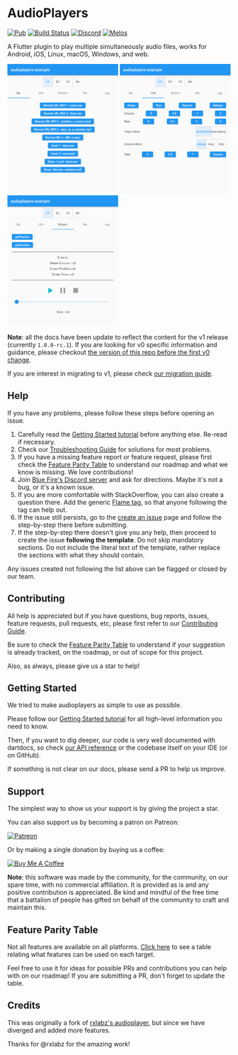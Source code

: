 # AudioPlayers

[![Pub](https://img.shields.io/pub/v/audioplayers.svg?style=popout&include_prereleases)](https://pub.dartlang.org/packages/audioplayers) [![Build Status](https://github.com/luanpotter/audioplayers/workflows/build/badge.svg?branch=main)](https://github.com/luanpotter/audioplayers/actions?query=workflow%3A"build"+branch%3Amain) [![Discord](https://img.shields.io/discord/509714518008528896.svg)](https://discord.gg/pxrBmy4) [![Melos](https://img.shields.io/badge/maintained%20with-melos-f700ff.svg)](https://github.com/invertase/melos)

A Flutter plugin to play multiple simultaneously audio files, works for Android, iOS, Linux, macOS, Windows, and web.

<img src="images/screenshot1.png" width="250" /> <img src="images/screenshot2.png" width="250" /> <img src="images/screenshot3.png" width="250" />

**Note**: all the docs have been update to reflect the content for the v1 release (currently `1.0.0-rc.1`). If you are looking for v0 specific information and guidance, please checkout [the version of this repo before the first v0 change](https://github.com/bluefireteam/audioplayers/tree/46816bf55859c9c88b204e3828cce6190ff87483).

If you are interest in migrating to v1, please check [our migration guide](migration_guide.md).

## Help

If you have any problems, please follow these steps before opening an issue.

1. Carefully read the [Getting Started tutorial](getting_started.md) before anything else. Re-read if necessary.
1. Check our [Troubleshooting Guide](https://github.com/bluefireteam/audioplayers/blob/main/troubleshooting.md) for solutions for most problems.
1. If you have a missing feature report or feature request, please first check the [Feature Parity Table](feature_parity_table.md) to understand our roadmap and what we know is missing. We love contributions!
1. Join [Blue Fire's Discord server](https://discord.gg/5unKpdQD78) and ask for directions. Maybe it's not a bug, or it's a known issue.
1. If you are more comfortable with StackOverflow, you can also create a question there. Add the generic [Flame tag](https://stackoverflow.com/questions/tagged/flame), so that anyone following the tag can help out.
1. If the issue still persists, go to the [create an issue](https://github.com/bluefireteam/audioplayers/issues/new/choose) page and follow the step-by-step there before submitting.
1. If the step-by-step there doesn't give you any help, then proceed to create the issue **following the template**. Do not skip mandatory sections. Do not include the literal text of the template, rather replace the sections with what they should contain.

Any issues created not following the list above can be flagged or closed by our team.

## Contributing

All help is appreciated but if you have questions, bug reports, issues, feature requests, pull requests, etc, please first refer to our [Contributing Guide](contributing.md).

Be sure to check the [Feature Parity Table](feature_parity_table.md) to understand if your suggestion is already tracked, on the roadmap, or out of scope for this project.

Also, as always, please give us a star to help!

## Getting Started

We tried to make audioplayers as simple to use as possible.

Please follow our [Getting Started tutorial](getting_started.md) for all high-level information you need to know.

Then, if you want to dig deeper, our code is very well documented with dartdocs, so check [our API reference](https://pub.dev/documentation/audioplayers/1.0.0-rc.1/) or the codebase itself on your IDE (or on GitHub).

If something is not clear on our docs, please send a PR to help us improve.

## Support

The simplest way to show us your support is by giving the project a star.

You can also support us by becoming a patron on Patreon:

[![Patreon](https://c5.patreon.com/external/logo/become_a_patron_button.png)](https://www.patreon.com/bluefireoss)

Or by making a single donation by buying us a coffee:

[![Buy Me A Coffee](https://user-images.githubusercontent.com/835641/60540201-fcd7fa00-9ce4-11e9-87ec-1e98568e9f58.png)](https://www.buymeacoffee.com/bluefire)

**Note**: this software was made by the community, for the community, on our spare time, with no commercial affiliation. It is provided as is and any positive contribution is appreciated. Be kind and mindful of the free time that a battalion of people has gifted on behalf of the community to craft and maintain this.

## Feature Parity Table

Not all features are available on all platforms. [Click here](feature_parity_table.md) to see a table relating what features can be used on each target.

Feel free to use it for ideas for possible PRs and contributions you can help with on our roadmap! If you are submitting a PR, don't forget to update the table.


## Credits

This was originally a fork of [rxlabz's audioplayer](https://github.com/rxlabz/audioplayer), but since we have diverged and added more features.

Thanks for @rxlabz for the amazing work!
